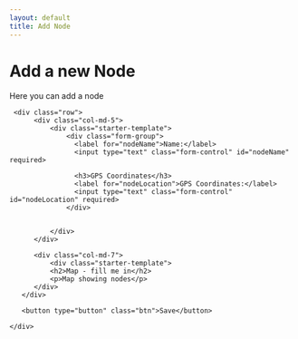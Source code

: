 ```yaml
---
layout: default
title: Add Node
---
```


<div class="container">
    <div class="starter-template">
        <h1>Add a new Node</h1>
        <p class="lead">Here you can add a node</p>
     </div>

     <div class="row">
          <div class="col-md-5">
              <div class="starter-template">
                  <div class="form-group">
                    <label for="nodeName">Name:</label>
                    <input type="text" class="form-control" id="nodeName" required>
                    
                    <h3>GPS Coordinates</h3>
                    <label for="nodeLocation">GPS Coordinates:</label>
                    <input type="text" class="form-control" id="nodeLocation" required>
                  </div>
                  

              </div>
          </div>

          <div class="col-md-7">
              <div class="starter-template">
              <h2>Map - fill me in</h2>
              <p>Map showing nodes</p>
          </div>
       </div>
       
       <button type="button" class="btn">Save</button>
       
    </div>


</div><!-- /.container -->

